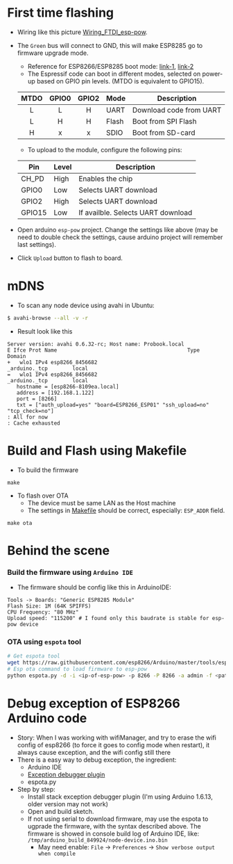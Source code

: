 # First time flashing
- Wiring like this picture [Wiring_FTDI_esp-pow](../../hardware/serial-wiring-1.jpg).
- The `Green` bus will connect to GND, this will make ESP8285 go to firmware upgrade mode.
    + Reference for ESP8266/ESP8285 boot mode: [link-1](https://github.com/esp8266/esp8266-wiki/wiki/Boot-Process#esp-boot-modes), [link-2](https://github.com/esp8266/esp8266-wiki/wiki/Uploading)
    + The Espressif code can boot in different modes, selected on power-up based on GPIO pin levels. (MTDO is equivalent to GPIO15).

    | MTDO | GPIO0 | GPIO2 | Mode  | Description
    |:----:|:-----:|:-----:| ----- | -----------
    |   L  |   L   |   H   | UART  | Download code from UART
    |   L  |   H   |   H   | Flash | Boot from SPI Flash
    |   H  |   x   |   x   | SDIO  | Boot from SD-card

    + To upload to the module, configure the following pins:

    |  Pin   | Level | Description
    | ------ | ----- | -----------
    | CH_PD  | High  | Enables the chip
    | GPIO0  | Low   | Selects UART download
    | GPIO2  | High  | Selects UART download
    | GPIO15 | Low   | If availble. Selects UART download

- Open arduino `esp-pow` project. Change the settings like above (may be need to double check the settings, cause arduino project will remember last settings).
- Click `Upload` button to flash to board.

# mDNS
- To scan any node device using avahi in Ubuntu:

```bash
$ avahi-browse --all -v -r
```

- Result look like this

```
Server version: avahi 0.6.32-rc; Host name: Probook.local
E Ifce Prot Name                                          Type                 Domain
+   wlo1 IPv4 esp8266_8456682                               _arduino._tcp        local
=   wlo1 IPv4 esp8266_8456682                               _arduino._tcp        local
   hostname = [esp8266-8109ea.local]
   address = [192.168.1.122]
   port = [8266]
   txt = ["auth_upload=yes" "board=ESP8266_ESP01" "ssh_upload=no" "tcp_check=no"]
: All for now
: Cache exhausted
```

# Build and Flash using Makefile
- To build the firmware

```
make
```

- To flash over OTA
    + The device must be same LAN as the Host machine
    + The settings in [Makefile](./Makefile) should be correct, especially: `ESP_ADDR` field.

```
make ota
```

# Behind the scene

### Build the firmware using `Arduino IDE`
- The firmware should be config like this in ArduinoIDE:
```
Tools -> Boards: "Generic ESP8285 Module"
Flash Size: 1M (64K SPIFFS)
CPU Frequency: "80 MHz"
Upload speed: "115200" # I found only this baudrate is stable for esp-pow device
```

### OTA using `espota` tool

```bash
# Get espota tool
wget https://raw.githubusercontent.com/esp8266/Arduino/master/tools/espota.py
# Esp ota command to load firmware to esp-pow
python espota.py -d -i <ip-of-esp-pow> -p 8266 -P 8266 -a admin -f <path-to-ino-bin>
```

# Debug exception of ESP8266 Arduino code
- Story: When I was working with wifiManager, and try to erase the wifi config of esp8266 (to force it goes to config mode when restart), it always cause exception, and the wifi config still there
- There is a easy way to debug exception, the ingredient:
    + Arduino IDE
    + [Exception debugger plugin](https://github.com/me-no-dev/EspExceptionDecoder)
    + espota.py
- Step by step:
    + Install stack exception debugger plugin (I'm using Arduino 1.6.13, older version may not work)
    + Open and build sketch.
    + If not using serial to download firmware, may use the espota to ugprade the firmware, with the syntax described above. The firmware is showed in console build log of Arduino IDE, like: `/tmp/arduino_build_849924/node-device.ino.bin`
        * May need enable: `File` -> `Preferences` -> `Show verbose output when compile`

